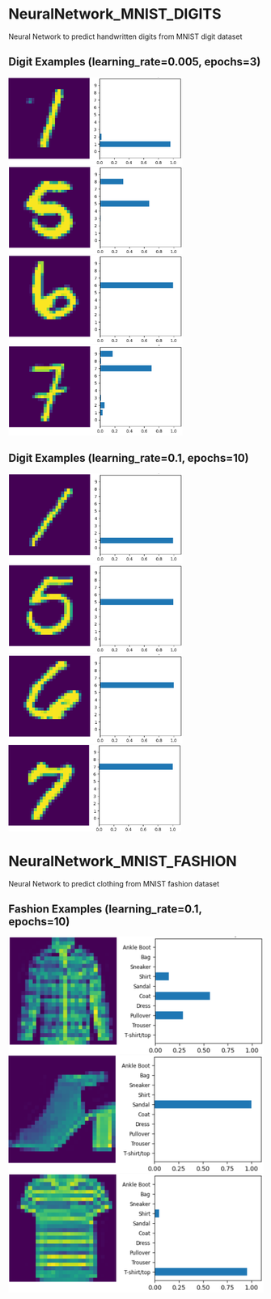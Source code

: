 # NeuralNetwork_MNIST_DIGITS
Neural Network to predict handwritten digits from MNIST digit dataset

## Digit Examples (learning_rate=0.005, epochs=3)

![Bild1](examples/digits/1_epoch_3.png) ![Bild2](examples/digits/5_epoch_3.png) ![Bild3](examples/digits/6_epoch_3.png) ![Bild4](examples/digits/7_epoch_3.png)


## Digit Examples (learning_rate=0.1, epochs=10)

![Bild5](examples/digits/1_epoch_10.png) ![Bild6](examples/digits/5_epoch_10.png) ![Bild7](examples/digits/6_epoch_10.png) ![Bild8](examples/digits/7_epoch_10.png)


# NeuralNetwork_MNIST_FASHION
Neural Network to predict clothing from MNIST fashion dataset

## Fashion Examples (learning_rate=0.1, epochs=10)

![Bild9](examples/fashion/coat_epoch_10.png) ![Bild11](examples/fashion/sandal_epoch_10.png) ![Bild12](examples/fashion/shirt_epoch_10.png)
